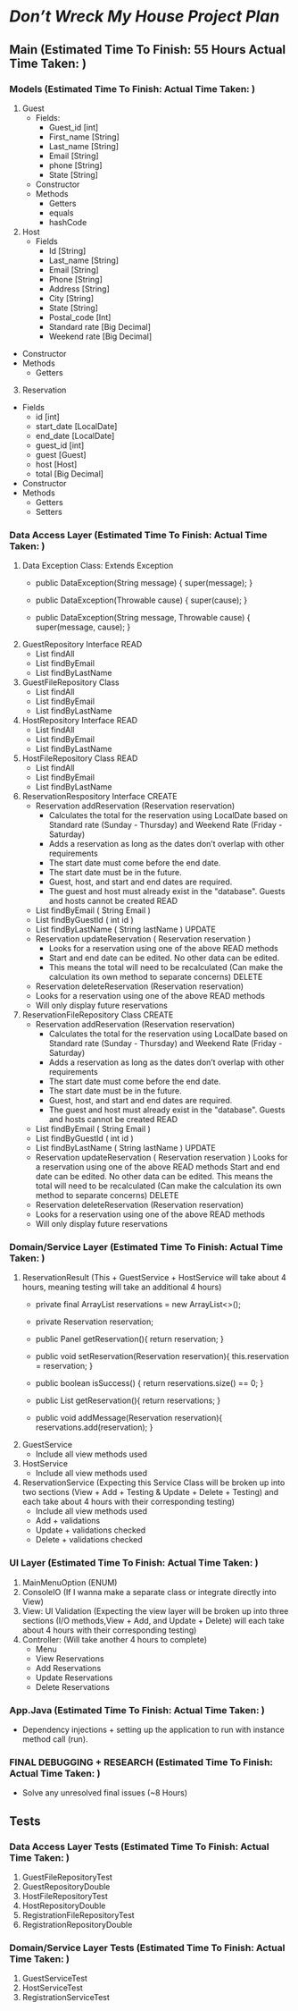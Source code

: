 # ***Don’t Wreck My House Project Plan***

## Main (Estimated Time To Finish: 55 Hours    Actual Time Taken: ) 
### Models (Estimated Time To Finish:    Actual Time Taken: ) 
1. Guest
   - Fields:
       - Guest_id [int]
       - First_name [String]
       - Last_name [String]
       - Email [String]
       - phone [String]
       - State [String]
   - Constructor
   - Methods
       - Getters
       - equals
       - hashCode
2. Host
   - Fields
       - Id [String]
       - Last_name [String]
       - Email [String]
       - Phone [String]
       - Address [String]
       - City [String]
       - State [String]
       - Postal_code [Int]
       - Standard rate [Big Decimal]
       - Weekend rate [Big Decimal]
  - Constructor
  -  Methods
      - Getters  
3. Reservation
  - Fields
      - id [int]
      - start_date [LocalDate]
      - end_date [LocalDate]
      - guest_id [int]
      - guest [Guest]
      - host [Host]
      - total [Big Decimal]
  - Constructor
  - Methods
      - Getters
      - Setters
        
### Data Access Layer (Estimated Time To Finish:    Actual Time Taken: ) 
1. Data Exception Class: Extends Exception
   - public DataException(String message) {
      super(message);
     }


   - public DataException(Throwable cause) {
      super(cause);
     }
     
   - public DataException(String message, Throwable cause) {
      super(message, cause);
     }
2. GuestRepository Interface
READ
   - List<String> findAll
   - List<String> findByEmail
   - List<String> findByLastName
3. GuestFileRepository Class  
   - List<String> findAll
   - List<String> findByEmail
   - List<String> findByLastName
4. HostRepository Interface
READ
   - List<String> findAll 
   - List<String> findByEmail
   - List<String> findByLastName
4. HostFileRepository Class
READ
   - List<String> findAll
   - List<String> findByEmail
   - List<String> findByLastName
5. ReservationRespository Interface
CREATE
   - Reservation addReservation (Reservation reservation)
      - Calculates the total for the reservation using LocalDate based on Standard rate (Sunday - Thursday) and Weekend Rate (Friday - Saturday)
      - Adds a reservation as long as the dates don’t overlap with other requirements
      - The start date must come before the end date.
      - The start date must be in the future.
      - Guest, host, and start and end dates are required.
      - The guest and host must already exist in the "database". Guests and hosts cannot be created
READ
   - List<Host> findByEmail ( String Email )
   - List<Host> findByGuestId ( int id )
   - List<Host> findByLastName ( String lastName )
UPDATE 
   - Reservation updateReservation ( Reservation reservation )
      - Looks for a reservation using one of the above READ methods
      - Start and end date can be edited. No other data can be edited.
      - This means the total will need to be recalculated (Can make the calculation its own method to separate concerns)
DELETE
   - Reservation deleteReservation (Reservation reservation)
   - Looks for a reservation using one of the above READ methods
   - Will only display future reservations
6. ReservationFileRepository Class
CREATE
   - Reservation addReservation (Reservation reservation)
      - Calculates the total for the reservation using LocalDate based on Standard rate (Sunday - Thursday) and Weekend Rate (Friday - Saturday)
      - Adds a reservation as long as the dates don’t overlap with other requirements
      - The start date must come before the end date.
      - The start date must be in the future.
      - Guest, host, and start and end dates are required.
      - The guest and host must already exist in the "database". Guests and hosts cannot be created
READ
   - List<Host> findByEmail ( String Email )
   - List<Host> findByGuestId ( int id )
   - List<Host> findByLastName ( String lastName )
UPDATE 
   - Reservation updateReservation ( Reservation reservation )
        Looks for a reservation using one of the above READ methods
     Start and end date can be edited. No other data can be edited.
     This means the total will need to be recalculated (Can make the calculation its own method to separate concerns)
DELETE
   - Reservation deleteReservation (Reservation reservation)
   - Looks for a reservation using one of the above READ methods
   - Will only display future reservations

### Domain/Service Layer (Estimated Time To Finish:    Actual Time Taken: ) 
1. ReservationResult (This + GuestService + HostService will take about 4 hours, meaning testing will take an additional 4 hours)
   - private final ArrayList<Reservation> reservations = new ArrayList<>();
   - private Reservation reservation;

   - public Panel getReservation(){
      return reservation;
     }

   - public void setReservation(Reservation reservation){
      this.reservation = reservation;
     }

   - public boolean isSuccess() {
      return reservations.size() == 0;
     }

   - public List<Reservation> getReservation(){
      return reservations;
     }

   - public void addMessage(Reservation reservation){
      reservations.add(reservation);
     }
2. GuestService 
   - Include all view methods used
3. HostService
   - Include all view methods used
4. ReservationService (Expecting this Service Class will be broken up into two sections (View + Add + Testing & Update + Delete + Testing) and each take about 4 hours with their corresponding testing)
   - Include all view methods used
   - Add + validations
   - Update + validations checked
   - Delete + validations checked

### UI Layer (Estimated Time To Finish:    Actual Time Taken: ) 
1. MainMenuOption (ENUM)
2. ConsoleIO (If I wanna make a separate class or integrate directly into View)
3. View: UI Validation  (Expecting the view layer will be broken up into three sections (I/O methods,View + Add, and  Update + Delete) will each take about 4 hours with their corresponding testing)
4. Controller: (Will take another 4 hours to complete) 
   - Menu
   - View Reservations
   - Add Reservations
   - Update Reservations
   - Delete Reservations

### App.Java (Estimated Time To Finish:    Actual Time Taken: ) 
- Dependency injections + setting up the application to run with instance method call (run).

### FINAL DEBUGGING + RESEARCH (Estimated Time To Finish:    Actual Time Taken: ) 
- Solve any unresolved final issues (~8 Hours)

## Tests
### Data Access Layer Tests (Estimated Time To Finish:    Actual Time Taken: ) 
1. GuestFileRepositoryTest
2. GuestRepositoryDouble
3. HostFileRepositoryTest
4. HostRepositoryDouble
5. RegistrationFileRepositoryTest
6. RegistrationRepositoryDouble
   
### Domain/Service Layer Tests (Estimated Time To Finish:    Actual Time Taken: ) 
1. GuestServiceTest
2. HostServiceTest
3. RegistrationServiceTest
